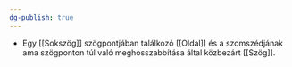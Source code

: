 ```yaml
---
dg-publish: true
---
```

- Egy [[Sokszög]] szögpontjában találkozó [[Oldal]] és a szomszédjának ama szögponton túl való meghosszabbítása által közbezárt [[Szög]].